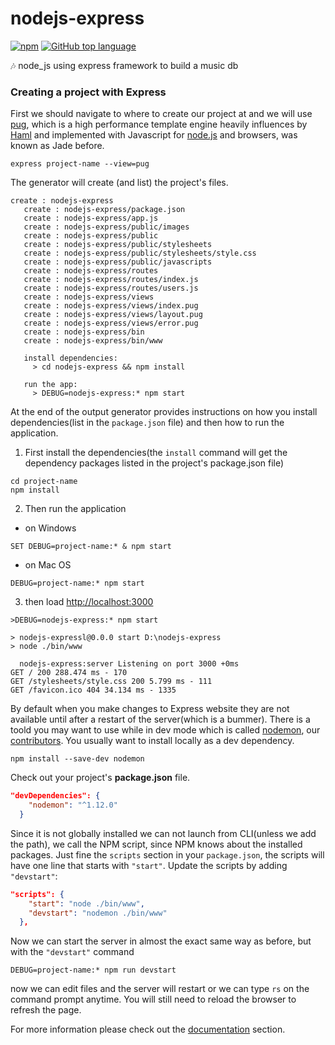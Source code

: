 # nodejs-express

[![npm](https://img.shields.io/npm/v/npm.svg)]() [![GitHub top language](https://img.shields.io/github/languages/top/badges/shields.svg)](https://github.com/mattd429/nodejs-express/search?l=javascript)

🎶 node_js using express framework to build a music db

### Creating a project with Express

First we should navigate to where to create our project at and we will use [pug](https://pugjs.org/api/getting-started.html), which is a high performance template engine heavily influences by [Haml](http://haml.info) and implemented with Javascript for [node.js](https://nodejs.org/en/) and browsers, was known as Jade before.

```
express project-name --view=pug
```

The generator will create (and list) the project's files.

```
create : nodejs-express
   create : nodejs-express/package.json
   create : nodejs-express/app.js
   create : nodejs-express/public/images
   create : nodejs-express/public
   create : nodejs-express/public/stylesheets
   create : nodejs-express/public/stylesheets/style.css
   create : nodejs-express/public/javascripts
   create : nodejs-express/routes
   create : nodejs-express/routes/index.js
   create : nodejs-express/routes/users.js
   create : nodejs-express/views
   create : nodejs-express/views/index.pug
   create : nodejs-express/views/layout.pug
   create : nodejs-express/views/error.pug
   create : nodejs-express/bin
   create : nodejs-express/bin/www

   install dependencies:
     > cd nodejs-express && npm install

   run the app:
     > DEBUG=nodejs-express:* npm start
```

At the end of the output generator provides instructions on how you install dependencies(list in the `package.json` file) and then how to run the application.

1. First install the dependencies(the `install` command will get the dependency packages listed in the project's package.json file)
```
cd project-name
npm install

```

2. Then run the application

 - on Windows
 
```
SET DEBUG=project-name:* & npm start
```

- on Mac OS

```
DEBUG=project-name:* npm start
```

3. then load [http://localhost:3000](http://127.0.0.1:3000/)

```
>DEBUG=nodejs-express:* npm start

> nodejs-expressl@0.0.0 start D:\nodejs-express
> node ./bin/www

  nodejs-express:server Listening on port 3000 +0ms
GET / 200 288.474 ms - 170
GET /stylesheets/style.css 200 5.799 ms - 111
GET /favicon.ico 404 34.134 ms - 1335
```

By default when you make changes to Express website they are not available until after a restart of the server(which is a bummer).  There is a toold you may want to use while in dev mode which is called [nodemon](https://github.com/remy/nodemon), our [contributors](https://github.com/remy/nodemon/blob/master/.github/CONTRIBUTING.md).  You usually want to install locally as a dev dependency.

`npm install --save-dev nodemon`

Check out your project's **package.json** file.

```json
"devDependencies": {
    "nodemon": "^1.12.0"
  }

```

Since it is not globally installed we can not launch from CLI(unless we add the path), we call the NPM script, since NPM knows about the installed packages. Just fine the `scripts` section in your `package.json`, the scripts will have one line that starts with `"start"`. Update the scripts by adding `"devstart"`:

```json
"scripts": {
    "start": "node ./bin/www",
    "devstart": "nodemon ./bin/www"
  },
```
Now we can start the server in almost the exact same way as before, but with the `"devstart"` command

```
DEBUG=project-name:* npm run devstart
```

now we can edit files and the server will restart or we can type `rs` on the command prompt anytime. You will still need to reload the browser to refresh the page.


For more information please check out the [documentation](https://github.com/mattd429/nodejs-express/tree/master/docs) section.
